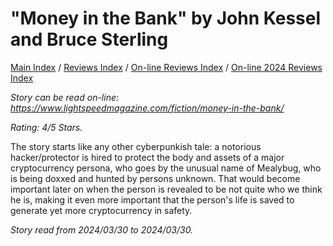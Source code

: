 # "Money in the Bank" by John Kessel and Bruce Sterling

[Main Index](../../../README.md) / [Reviews Index](../../README.md) / [On-line Reviews Index](../README.md) / [On-line 2024 Reviews Index](README.md)

*Story can be read on-line: <https://www.lightspeedmagazine.com/fiction/money-in-the-bank/>*

*Rating: 4/5 Stars.*

The story starts like any other cyberpunkish tale: a notorious hacker/protector is hired to protect the body and assets of a major cryptocurrency persona, who goes by the unusual name of Mealybug, who is being doxxed and hunted by persons unknown. That would become important later on when the person is revealed to be not quite who we think he is, making it even more important that the person's life is saved to generate yet more cryptocurrency in safety.

*Story read from 2024/03/30 to 2024/03/30.*
